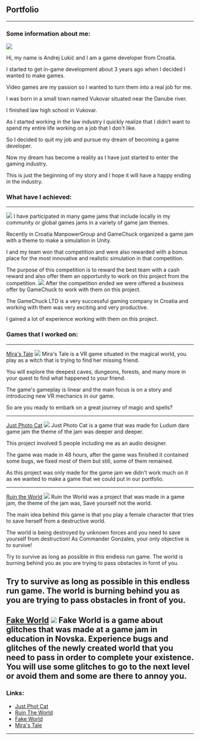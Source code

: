## Portfolio

---

### Some information about me: 

[](/sample_page)
<img src="images/Testna_Slika_1.png?raw=true"/>

Hi, my name is Andrej Lukić and I am a game developer from Croatia.

I started to get in-game development about 3 years ago when I decided I wanted to make games.

Video games are my passion so I wanted to turn them into a real job for me.

I was born in a small town named Vukovar situated near the Danube river.

I finished law high school in Vukovar.

As I started working in the law industry I quickly realize that I didn’t want to spend my entire life working on a job that I don't like.

So I decided to quit my job and pursue my dream of becoming a game developer.

Now my dream has become a reality as I have just started to enter the gaming industry.

This is just the beginning of my story and I hope it will have a happy ending in the industry.

### What have I achieved: 

---

[](/sample_page)
<img src="images/Hakaton_Winner_Picture.png?raw=true"/>
I have participated in many game jams that include locally in my community or global games jams in a variety of game jam themes.

Recently in Croatia ManpowerGroup and GameChuck organized a game jam with a theme to make a simulation in Unity.

I and my team won that competition and were also rewarded with a bonus place for the most innovative and realistic simulation in that competition.

The purpose of this competition is to reward the best team with a cash reward and also offer them an opportunity to work on this project from the competition.
[](/sample_page)
<img src="images/Moja_Hakaton_Slika.png?raw=true"/>
After the competition ended we were offered a business offer by GameChuck to work with them on this project.

The GameChuck LTD is a very successful gaming company in Croatia and working with them was very exciting and very productive.

I gained a lot of experience working with them on this project.

### Games that I worked on:

---
[Mira's Tale](/pdf/sample_presentation.pdf)
<img src="images/Miras_Tale_Picture.png?raw=true"/>
Mira's Tale is a VR game situated in the magical world, you play as a witch that is trying to find her missing friend.

You will explore the deepest caves, dungeons, forests, and many more in your quest to find what happened to your friend.

The game's gameplay is linear and the main focus is on a story and introducing new VR mechanics in our game.

So are you ready to embark on a great journey of magic and spells?

---
[Just Photo Cat](http://example.com/)
<img src="images/Photo_Cat_Picture.png?raw=true"/>
Just Photo Cat is a game that was made for Ludum dare game jam the theme of the jam was deeper and deeper.

This project involved 5 people including me as an audio designer.

The game was made in 48 hours, after the game was finished it contained some bugs, we fixed most of them but still, some of them remained.

As this project was only made for the game jam we didn't work much on it as we wanted to make a game that we could put in our portfolio.

---

[Ruin the World](/sample_page)
<img src="images/Ruin_The_World_Picture.png?raw=true"/>
Ruin the World was a project that was made in a game jam, the theme of the jam was, Save yourself not the world.

The main idea behind this game is that you play a female character that tries to save herself from a destructive world.

The world is being destroyed by unknown forces and you need to save yourself from destruction! As Commander Gonzales, your only objective is to survive!

Try to survive as long as possible in this endless run game. The world is burning behind you as you are trying to pass obstacles in fornt of you.

Try to survive as long as possible in this endless run game. The world is burning behind you as you are trying to pass obstacles in front of you.
---

[Fake World](/sample_page)
<img src="images/Fake_World_Picture.png?raw=true"/>
Fake World is a game about glitches that was made at a game jam in education in Novska. Experience bugs and glitches of the newly created world that you need to pass in order to complete your existence.  You will use some glitches to go to the next level or avoid them and some are there to annoy you.
---


### Links:

- [Just Phot Cat](https://raven-insights.itch.io/just-photo-cat)
- [Ruin The World](https://thedynamitepriest.itch.io/ruin-the-world)
- [Fake World](https://thedynamitepriest.itch.io/fake-world)
- [Mira's Tale](https://youtu.be/J2Sd-hQ5LrE)

---
<!-- Remove above link if you don't want to attibute -->

